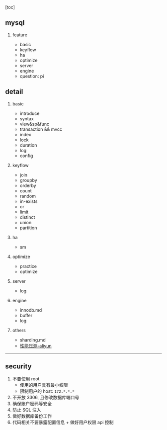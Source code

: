 [toc]

## mysql

1. feature

   - basic
   - keyflow
   - ha
   - optimize
   - server
   - engine
   - question: pi

## detail

1. basic

   - introduce
   - syntax
   - view&sp&func
   - transaction && mvcc
   - index
   - lock
   - duration
   - log
   - config

2. keyflow

   - join
   - groupby
   - orderby
   - count
   - random
   - in-exists
   - or
   - limit
   - distinct
   - union
   - partition

3. ha

   - sm

4. optimize

   - practice
   - optimize

5. server

   - log

6. engine

   - innodb.md
   - buffer
   - log

7. others

   - sharding.md
   - [性能压测-aliyun](https://help.aliyun.com/document_detail/151977.htm)

---

## security

1. 不要使用 root
   - 使用的用户具有最小权限
   - 限制用户的 host: `172.*.*.*`
2. 不开放 3306, 且修改数据库端口号
3. 确保账户密码等安全
4. 防止 SQL 注入
5. 做好数据库备份工作
6. 代码相关不要暴露配置信息 + 做好用户权限 api 控制
